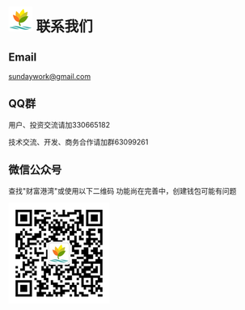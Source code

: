 ![logo](assets/img/logo48.png) 联系我们
==========

Email
----------

sundaywork@gmail.com

QQ群
----------

用户、投资交流请加330665182

技术交流、开发、商务合作请加群63099261

微信公众号
----------

查找"财富港湾"或使用以下二维码
功能尚在完善中，创建钱包可能有问题

![qr](assets/img/qr.png)

